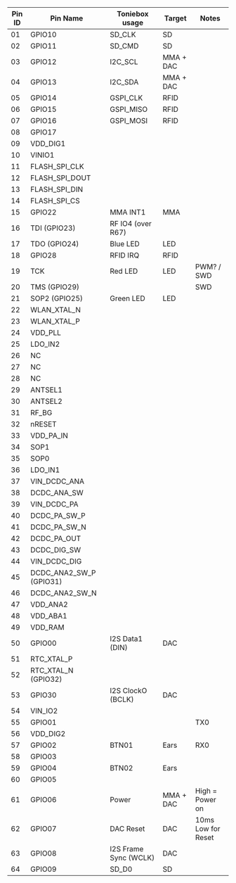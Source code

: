 | Pin ID  | Pin Name | Toniebox usage | Target | Notes |
| -- | -- | -- | -- | -- |
| 01 | GPIO10 | SD_CLK | SD | |
| 02 | GPIO11 | SD_CMD | SD | |
| 03 | GPIO12 | I2C_SCL | MMA + DAC | |
| 04 | GPIO13 | I2C_SDA | MMA + DAC | |
| 05 | GPIO14 | GSPI_CLK | RFID | |
| 06 | GPIO15 | GSPI_MISO | RFID | |
| 07 | GPIO16 | GSPI_MOSI | RFID | |
| 08 | GPIO17 | | | |
| 09 | VDD_DIG1 | | | |
| 10 | VINIO1 | | | |
| 11 | FLASH_SPI_CLK | | | |
| 12 | FLASH_SPI_DOUT | | | |
| 13 | FLASH_SPI_DIN | | | |
| 14 | FLASH_SPI_CS | | | |
| 15 | GPIO22 | MMA INT1 | MMA | |
| 16 | TDI (GPIO23) | RF IO4 (over R67) | | |
| 17 | TDO (GPIO24) | Blue LED | LED | |
| 18 | GPIO28 | RFID IRQ | RFID | |
| 19 | TCK | Red LED | LED | PWM? / SWD |
| 20 | TMS (GPIO29) | | | SWD |
| 21 | SOP2 (GPIO25) | Green LED | LED | |
| 22 | WLAN_XTAL_N | | | |
| 23 | WLAN_XTAL_P | | | |
| 24 | VDD_PLL | | | |
| 25 | LDO_IN2 | | | |
| 26 | NC | | | |
| 27 | NC | | | |
| 28 | NC | | | |
| 29 | ANTSEL1 | | | |
| 30 | ANTSEL2 | | | |
| 31 | RF_BG | | | |
| 32 | nRESET | | | |
| 33 | VDD_PA_IN | | | |
| 34 | SOP1 | | | |
| 35 | SOP0 | | | |
| 36 | LDO_IN1 | | | |
| 37 | VIN_DCDC_ANA | | | |
| 38 | DCDC_ANA_SW | | | |
| 39 | VIN_DCDC_PA | | | |
| 40 | DCDC_PA_SW_P | | | |
| 41 | DCDC_PA_SW_N | | | |
| 42 | DCDC_PA_OUT | | | |
| 43 | DCDC_DIG_SW | | | |
| 44 | VIN_DCDC_DIG | | | |
| 45 | DCDC_ANA2_SW_P (GPIO31) | | | |
| 46 | DCDC_ANA2_SW_N  | | | |
| 47 | VDD_ANA2  | | | |
| 48 | VDD_ABA1  | | | |
| 49 | VDD_RAM | | | |
| 50 | GPIO00 | I2S Data1 (DIN) | DAC | |
| 51 | RTC_XTAL_P | | | |
| 52 | RTC_XTAL_N (GPIO32) | | | |
| 53 | GPIO30 | I2S ClockO (BCLK) | DAC | |
| 54 | VIN_IO2 | | | |
| 55 | GPIO01 | | | TX0 |
| 56 | VDD_DIG2  | | | |
| 57 | GPIO02 | BTN01 | Ears | RX0 |
| 58 | GPIO03 | | | |
| 59 | GPIO04 | BTN02 | Ears | |
| 60 | GPIO05 | | | |
| 61 | GPIO06 | Power | MMA + DAC | High = Power on |
| 62 | GPIO07 | DAC Reset | DAC | 10ms Low for Reset |
| 63 | GPIO08 | I2S Frame Sync (WCLK) | DAC | |
| 64 | GPIO09 | SD_D0 | SD | |
